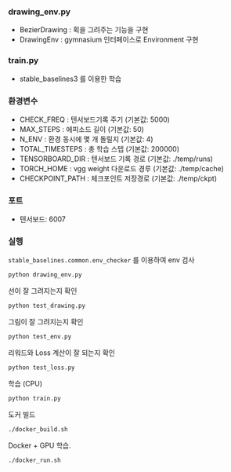 
### drawing_env.py

* BezierDrawing : 획을 그려주는 기능을 구현
* DrawingEnv : gymnasium 인터페이스로 Environment 구현

### train.py

* stable_baselines3 를 이용한 학습


### 환경변수

* CHECK_FREQ : 텐서보드기록 주기 (기본값: 5000) 
* MAX_STEPS : 에피소드 길이 (기본값: 50) 
* N_ENV : 환경 동시에 몇 개 돌릴지 (기본값: 4)
* TOTAL_TIMESTEPS : 총 학습 스텝 (기본값: 200000)
* TENSORBOARD_DIR : 텐서보드 기록 경로 (기본값: ./temp/runs)
* TORCH_HOME : vgg weight 다운로드 경루 (기본값: ./temp/cache)
* CHECKPOINT_PATH : 체크포인트 저장경로 (기본값: ./temp/ckpt)

### 포트

* 텐서보드: 6007

### 실행

`stable_baselines.common.env_checker` 를 이용하여 env 검사

```bash
python drawing_env.py
```


선이 잘 그려지는지 확인
```bash
python test_drawing.py
```

그림이 잘 그려지는지 확인

```bash
python test_env.py
```

리워드와 Loss 계산이 잘 되는지  확인

```bash
python test_loss.py
```

학습 (CPU)
```bash
python train.py
```

도커 빌드
```bash
./docker_build.sh
```

Docker + GPU 학습.
```bash
./docker_run.sh
```

